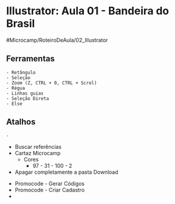 # Illustrator: Aula 01 - Bandeira do Brasil
#Microcamp/RoteiroDeAula/02_Illustrator

## Ferramentas
	- Retângulo
	- Seleção
	- Zoom (Z, CTRL + 0, CTRL + Scrol)
	- Régua
	- Linhas guias
	- Seleção Direta
	- Else

## Atalhos
	- 
- Buscar referências
- Cartaz Microcamp
	- Cores
		* 97 - 31 - 100 - 2
- Apagar completamente a pasta Download
* Promocode - Gerar Códigos
* Promocode - Criar Cadastro
* 